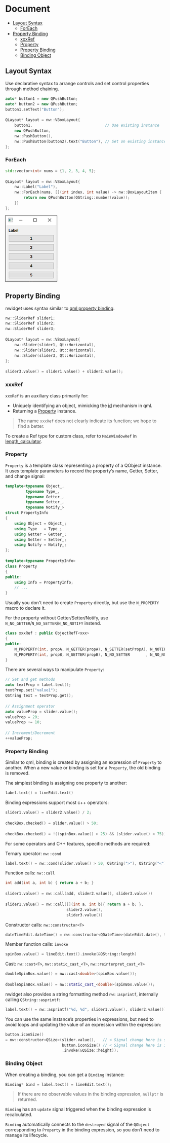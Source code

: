 # Document

- [Layout Syntax](#layout-syntax)
  - [ForEach](#foreach)
- [Property Binding](#property-binding)
  - [xxxRef](#xxxref)
  - [Property](#property)
  - [Property Binding](#property-binding-1)
  - [Binding Object](#binding-object)

## Layout Syntax

Use declarative syntax to arrange controls and set control properties through method chaining.

```cpp
auto* button1 = new QPushButton;
auto* button2 = new QPushButton;
button1.setText("Button");

QLayout* layout = nw::VBoxLayout{
    button1,                                // Use existing instance
    new QPushButton,
    nw::PushButton(),
    nw::PushButton(button2).text("Button"), // Set on existing instance
};
```

### ForEach

```cpp
std::vector<int> nums = {1, 2, 3, 4, 5};

QLayout* layout = nw::VBoxLayout{
    nw::Label("Label"),
    nw::ForEach(nums, [](int index, int value) -> nw::BoxLayoutItem {
        return new QPushButton(QString::number(value));
    })
};
```

![](../img/foreach_example.png)

## Property Binding

nwidget uses syntax similar to [qml property binding](https://doc.qt.io/qt-6/qtqml-syntax-propertybinding.html).

```cpp
nw::SliderRef slider1;
nw::SliderRef slider2;
nw::SliderRef slider3;

QLayout* layout = nw::VBoxLayout{
    nw::Slider(slider1, Qt::Horizontal),
    nw::Slider(slider2, Qt::Horizontal),
    nw::Slider(slider3, Qt::Horizontal),
};

slider3.value() = slider1.value() + slider2.value();
```

### xxxRef

`xxxRef` is an auxiliary class primarily for:
- Uniquely identifying an object, mimicking the [id](https://doc.qt.io/qt-6/qtqml-syntax-objectattributes.html#the-id-attribute) mechanism in qml.
- Returning a [Property](#property) instance.

> The name `xxxRef` does not clearly indicate its function; we hope to find a better.

To create a Ref type for custom class, refer to `MainWindowRef` in [length_calculator](../../examples/length_calculator/mainwindow.cpp).

### Property

`Property` is a template class representing a property of a QObject instance. It uses template parameters to record the property’s name, Getter, Setter, and change signal:

```cpp
template<typename Object_,
         typename Type_,
         typename Getter_,
         typename Setter_,
         typename Notify_>
struct PropertyInfo
{
    using Object = Object_;
    using Type   = Type_;
    using Getter = Getter_;
    using Setter = Setter_;
    using Notify = Notify_;
};

template<typename PropertyInfo>
class Property
{
public:
    using Info = PropertyInfo;
    // ...
}
```

Usually you don't need to create `Property` directly, but use the `N_PROPERTY` macro to declare it.

For the property without Getter/Setter/Notify, use `N_NO_GETTER`/`N_NO_SETTER`/`N_NO_NOTIFY` instend.

```cpp
class xxxRef : public ObjectRefT<xxx>
{
public:
    N_PROPERTY(int, propA, N_GETTER(propA), N_SETTER(setPropA), N_NOTIFY(propAChanged))
    N_PROPERTY(int, propB, N_GETTER(propB), N_NO_SETTER       , N_NO_NOTIFY           )
}
```

There are several ways to manipulate `Property`:

```cpp
// Set and get methods
auto textProp = label.text();
textProp.set("value1");
QString text = textProp.get();

// Assignment operator
auto valueProp = slider.value();
valueProp = 20;
valueProp += 10;

// Increment/Decrement
++valueProp;
```

### Property Binding

Similar to qml, binding is created by assigning an expression of `Property` to another. When a new value or binding is set for a `Property`, the old binding is removed.

The simplest binding is assigning one property to another:

```cpp
label.text() = lineEdit.text()
```

Binding expressions support most c++ operators:

```cpp
slider1.value() = slider2.value() / 2;

checkBox.checked() = slider.value() > 50;

checkBox.checked() = !((spinBox.value() > 25) && (slider.value() < 75));
```

For some operators and C++ features, specific methods are required:

Ternary operator: `nw::cond`

```cpp
label.text() = nw::cond(slider.value() > 50, QString(">"), QString("<"));
```

Function calls: `nw::call`

```cpp
int add(int a, int b) { return a + b; }

slider1.value() = nw::call(add, slider2.value(), slider3.value())

slider1.value() = nw::call([](int a, int b){ return a + b; },
                           slider2.value(),
                           slider3.value())
```

Constructor calls: `nw::constructor<T>`

```cpp
dateTimeEdit.dateTime() = nw::constructor<QDateTime>(dateEdit.date(), timeEdit.time());
```

Member function calls: `invoke`

```cpp
spinBox.value() = lineEdit.text().invoke(&QString::length)
```

Cast: `nw::cast<T>`, `nw::static_cast_<T>`, `nw::reinterpret_cast_<T>`

```cpp
doubleSpinBox.value() = nw::cast<double>(spinBox.value());

doubleSpinBox.value() = nw::static_cast_<double>(spinBox.value());
```

nwidget also provides a string formatting method `nw::asprintf`, internally calling `QString::asprintf`:

```cpp
label.text() = nw::asprintf("%d, %d", slider1.value(), slider2.value());
```

You can use the same instance’s properties in expressions, but need to avoid loops and updating the value of an expression within the expression:

```cpp
button.iconSize()
= nw::constructor<QSize>(slider.value(),   // < Signal change here is subscribed
                         button.iconSize() // < Signal change here is ignored
                         .invoke(&QSize::height));
```

### Binding Object

When creating a binding, you can get a `Binding` instance:

```cpp
Binding* bind = label.text() = lineEdit.text();
```

> If there are no observable values in the binding expression, `nullptr` is returned.

`Binding` has an `update` signal triggered when the binding expression is recalculated.

`Binding` automatically connects to the `destroyed` signal of the `QObject` corresponding to `Property` in the binding expression, so you don’t need to manage its lifecycle.
